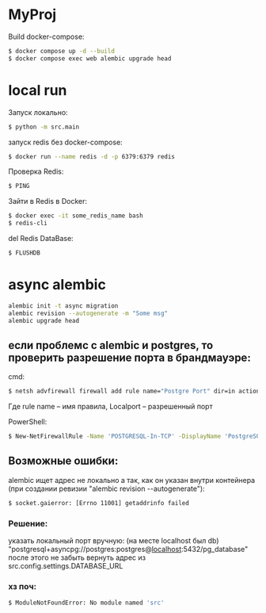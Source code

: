 # MyProj

Build docker-compose:
```sh
$ docker compose up -d --build
$ docker compose exec web alembic upgrade head
```

<!-- [Check it](http://localhost:8000/docs) -->


# local run

Запуск локально:
```sh
$ python -m src.main
```

запуск redis без docker-compose:
```sh
$ docker run --name redis -d -p 6379:6379 redis
```

Проверка Redis:
```sh
$ PING
```

Зайти в Redis в Docker:
```sh
$ docker exec -it some_redis_name bash
$ redis-cli
```

del Redis DataBase:
```sh
$ FLUSHDB
```

# async alembic

```sh
alembic init -t async migration
alembic revision --autogenerate -m "Some msg"
alembic upgrade head
```

## если проблемс с alembic и postgres, то проверить разрешение порта в брандмауэре:

cmd: 
```sh
$ netsh advfirewall firewall add rule name="Postgre Port" dir=in action=allow protocol=TCP localport=5432
```
Где rule name – имя правила, Localport – разрешенный порт


PowerShell:
```sh
$ New-NetFirewallRule -Name 'POSTGRESQL-In-TCP' -DisplayName 'PostgreSQL (TCP-In)' -Direction Inbound -Enabled True -Protocol TCP -LocalPort 5432
```


## Возможные ошибки: 

alembic ищет адрес не локально а так, как он указан внутри контейнера (при создании ревизии "alembic revision --autogenerate"):
```sh
$ socket.gaierror: [Errno 11001] getaddrinfo failed
```
### Решение:
указать локальный порт вручную: (на месте localhost был db)
"postgresql+asyncpg://postgres:postgres@<ins>localhost</ins>:5432/pg_database"
после этого не забыть вернуть адрес из src.config.settings.DATABASE_URL

### хз поч:
```sh
$ ModuleNotFoundError: No module named 'src'
```